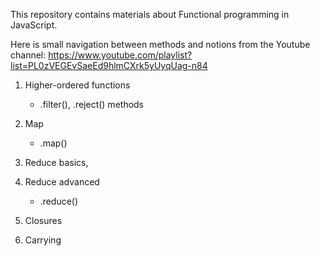 This repository contains materials about Functional programming in JavaScript.

Here is small navigation between methods and notions from the Youtube channel:
https://www.youtube.com/playlist?list=PL0zVEGEvSaeEd9hlmCXrk5yUyqUag-n84

1. Higher-ordered functions
    - .filter(), .reject() methods

2. Map
    - .map()

3. Reduce basics,
4. Reduce advanced
     - .reduce()

5. Closures

6. Carrying